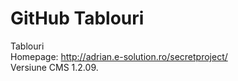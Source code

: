 # GitHub Tablouri<br>
Tablouri<br>
Homepage: http://adrian.e-solution.ro/secretproject/<br>
Versiune CMS 1.2.09.
